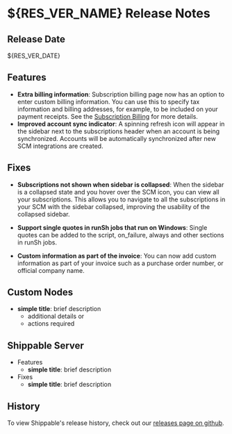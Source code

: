# ${RES_VER_NAME} Release Notes

## Release Date
${RES_VER_DATE}

## Features
  - **Extra billing information**: Subscription billing page now has an option to enter custom billing information. You can use this to specify tax information and billing addresses, for example, to be included on your payment receipts. See the [Subscription Billing](http://docs.shippable.com/platform/management/subscription/billing/) for more details.
  - **Improved account sync indicator**: A spinning refresh icon will appear in the sidebar next to the subscriptions header when an account is being synchronized. Accounts will be automatically synchronized after new SCM integrations are created.

## Fixes
  - **Subscriptions not shown when sidebar is collapsed**: When the sidebar is a collapsed state and you hover over the SCM icon, you can view all your subscriptions. This allows you to navigate to all the subscriptions in your SCM with the sidebar collapsed, improving the usability of the collapsed sidebar.
  
  - **Support single quotes in runSh jobs that run on Windows**: Single quotes can be added to the script, on_failure, always and other sections in runSh jobs. 
  
  - **Custom information as part of the invoice**: You can now add custom information as part of your invoice such as a purchase order number, or official company name.

## Custom Nodes
  - **simple title**: brief description
      - additional details or
      - actions required

## Shippable Server

  - Features
      - **simple title**: brief description
  - Fixes
      - **simple title**: brief description

## History

To view Shippable's release history, check out our [releases page on github](https://github.com/Shippable/admiral/releases).
